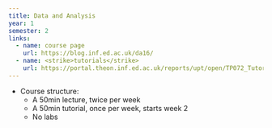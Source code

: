 ```yaml
---
title: Data and Analysis
year: 1
semester: 2
links:
  - name: course page
    url: https://blog.inf.ed.ac.uk/da16/
  - name: <strike>tutorials</strike>
    url: https://portal.theon.inf.ed.ac.uk/reports/upt/open/TP072_Tutorial_Groups/inf1-da.shtml/
---
```

-   Course structure:
    -   A 50min lecture, twice per week
    -   A 50min tutorial, once per week, starts week 2
    -   No labs
